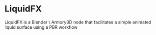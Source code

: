 # LiquidFX
LiquidFX is a Blender \ Armory3D node that facilitates a simple animated liquid surface using a PBR workflow
